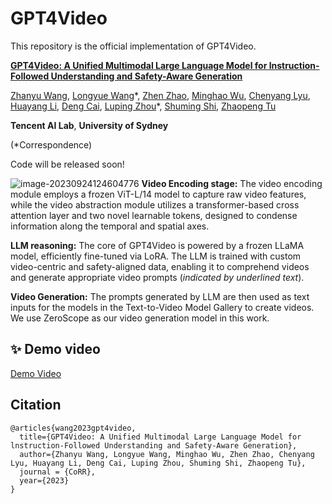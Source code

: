 # GPT4Video

This repository is the official implementation of GPT4Video.

**[GPT4Video: A Unified Multimodal Large Language Model for lnstruction-Followed Understanding and Safety-Aware Generation](https://arxiv.org/abs/2311.16511)**

[Zhanyu Wang](https://wang-zhanyu.github.io/), [Longyue Wang](http://www.longyuewang.com/)\*, [Zhen Zhao](http://zhaozhen.me/), [Minghao Wu](https://minghao-wu.github.io/), [Chenyang Lyu](https://lyuchenyang.github.io/), [Huayang Li](https://sites.google.com/view/huayangli), [Deng Cai](https://jcyk.github.io/), [Luping Zhou](https://sites.google.com/view/lupingzhou)\*, [Shuming Shi](https://shumingshi.github.io/), [Zhaopeng Tu](http://www.zptu.net/)

**Tencent AI Lab**, **University of Sydney** 

(\*Correspondence)

Code will be released soon!

![image-20230924124604776](__assets__/framework.png)
**Video Encoding stage:** The video encoding module employs a frozen ViT-L/14 model to capture raw video features, while the video abstraction module utilizes a transformer-based cross attention layer and two novel learnable tokens, designed to condense information along the temporal and spatial axes.

**LLM reasoning:** The core of GPT4Video is powered by a frozen LLaMA model, efficiently fine-tuned via LoRA. The LLM is trained with custom video-centric and safety-aligned data, enabling it to comprehend videos and generate appropriate video prompts (_indicated by underlined text_).

**Video Generation:** The prompts generated by LLM are then used as text inputs for the models in the Text-to-Video Model Gallery to create videos. We use ZeroScope as our video generation model in this work.


## ✨ Demo video
[Demo Video](https://github.com/gpt4video/GPT4Video/assets/151513068/739b05f4-a945-4519-9cae-83e1d35c7a1e)


## Citation

```
@articles{wang2023gpt4video,
  title={GPT4Video: A Unified Multimodal Large Language Model for lnstruction-Followed Understanding and Safety-Aware Generation},
  author={Zhanyu Wang, Longyue Wang, Minghao Wu, Zhen Zhao, Chenyang Lyu, Huayang Li, Deng Cai, Luping Zhou, Shuming Shi, Zhaopeng Tu},
  journal = {CoRR},
  year={2023}
}
```
